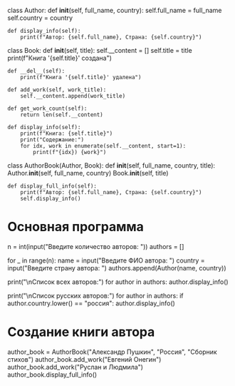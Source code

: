 class Author:
    def __init__(self, full_name, country):
        self.full_name = full_name
        self.country = country

    def display_info(self):
        print(f"Автор: {self.full_name}, Страна: {self.country}")


class Book:
    def __init__(self, title):
        self.__content = []
        self.title = title
        print(f"Книга '{self.title}' создана")

    def __del__(self):
        print(f"Книга '{self.title}' удалена")

    def add_work(self, work_title):
        self.__content.append(work_title)

    def get_work_count(self):
        return len(self.__content)

    def display_info(self):
        print(f"Книга: {self.title}")
        print("Содержание:")
        for idx, work in enumerate(self.__content, start=1):
            print(f"{idx}) {work}")


class AuthorBook(Author, Book):
    def __init__(self, full_name, country, title):
        Author.__init__(self, full_name, country)
        Book.__init__(self, title)

    def display_full_info(self):
        print(f"Автор: {self.full_name}, Страна: {self.country}")
        self.display_info()


# Основная программа
n = int(input("Введите количество авторов: "))
authors = []

for _ in range(n):
    name = input("Введите ФИО автора: ")
    country = input("Введите страну автора: ")
    authors.append(Author(name, country))

print("\nСписок всех авторов:")
for author in authors:
    author.display_info()

print("\nСписок русских авторов:")
for author in authors:
    if author.country.lower() == "россия":
        author.display_info()

# Создание книги автора
author_book = AuthorBook("Александр Пушкин", "Россия", "Сборник стихов")
author_book.add_work("Евгений Онегин")
author_book.add_work("Руслан и Людмила")
author_book.display_full_info()
